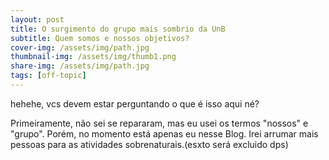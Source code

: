 ```yaml
---
layout: post
title: O surgimento do grupo mais sombrio da UnB
subtitle: Quem somos e nossos objetivos?
cover-img: /assets/img/path.jpg
thumbnail-img: /assets/img/thumb1.png
share-img: /assets/img/path.jpg
tags: [off-topic]
---
```


hehehe, vcs devem estar perguntando o que é isso aqui né?

Primeiramente, não sei se repararam, mas eu usei os termos "nossos" e "grupo". Porém, no momento está apenas eu nesse Blog. Irei arrumar mais pessoas para as atividades sobrenaturais.(esxto será excluido dps)